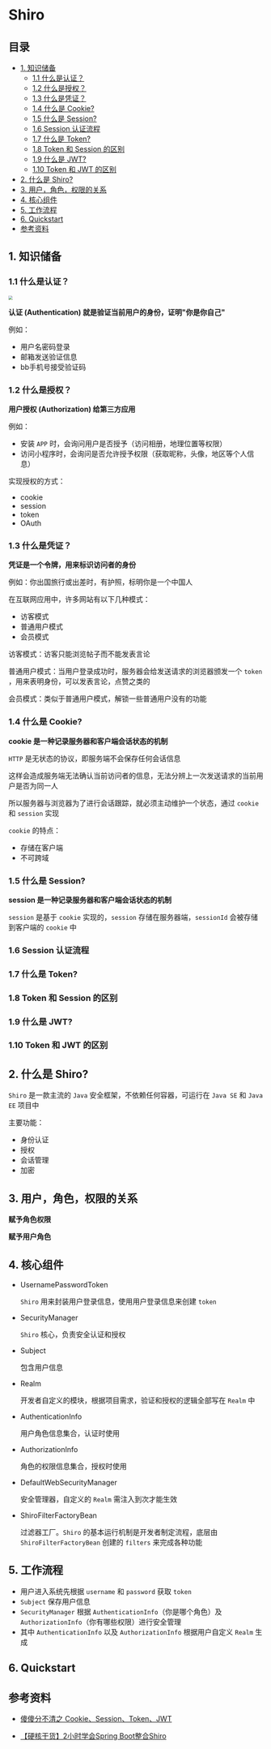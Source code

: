 # Shiro

## 目录

* [1. 知识储备](#1-----)
  + [1.1 什么是认证？](#11-------)
  + [1.2 什么是授权？](#12-------)
  + [1.3 什么是凭证？](#13-------)
  + [1.4 什么是 Cookie?](#14-----cookie-)
  + [1.5 什么是 Session?](#15-----session-)
  + [1.6 Session 认证流程](#16-session-----)
  + [1.7 什么是 Token?](#17-----token-)
  + [1.8 Token 和 Session 的区别](#18-token---session----)
  + [1.9 什么是 JWT?](#19-----jwt-)
  + [1.10 Token 和 JWT 的区别](#110-token---jwt----)
* [2. 什么是 Shiro?](#2-----shiro-)
* [3. 用户，角色，权限的关系](#3------------)
* [4. 核心组件](#4-----)
* [5. 工作流程](#5-----)
* [6. Quickstart](#6-quickstart)
* [参考资料](#----)



## 1. 知识储备

### 1.1 什么是认证？

<img src="https://ceezyyy.oss-cn-beijing.aliyuncs.com/img/authentication.png" style="zoom: 50%;" />

**认证 (Authentication) 就是验证当前用户的身份，证明"你是你自己"**

例如：

- 用户名密码登录
- 邮箱发送验证信息
- bb手机号接受验证码

   

### 1.2 什么是授权？



**用户授权 (Authorization) 给第三方应用**

例如：

- 安装 `APP` 时，会询问用户是否授予（访问相册，地理位置等权限）
- 访问小程序时，会询问是否允许授予权限（获取昵称，头像，地区等个人信息）

实现授权的方式：

- cookie
- session
- token
- OAuth



### 1.3 什么是凭证？



**凭证是一个令牌，用来标识访问者的身份**

例如：你出国旅行或出差时，有护照，标明你是一个中国人

在互联网应用中，许多网站有以下几种模式：

- 访客模式
- 普通用户模式
- 会员模式

访客模式：访客只能浏览帖子而不能发表言论

普通用户模式：当用户登录成功时，服务器会给发送请求的浏览器颁发一个 `token` ，用来表明身份，可以发表言论，点赞之类的

会员模式：类似于普通用户模式，解锁一些普通用户没有的功能



### 1.4 什么是 Cookie?



**cookie 是一种记录服务器和客户端会话状态的机制**

`HTTP` 是无状态的协议，即服务端不会保存任何会话信息

这样会造成服务端无法确认当前访问者的信息，无法分辨上一次发送请求的当前用户是否为同一人 

所以服务器与浏览器为了进行会话跟踪，就必须主动维护一个状态，通过 `cookie` 和 `session` 实现

`cookie` 的特点：

- 存储在客户端
- 不可跨域



### 1.5 什么是 Session?

**session 是一种记录服务器和客户端会话状态的机制**

`session` 是基于 `cookie` 实现的，`session` 存储在服务器端，`sessionId` 会被存储到客户端的 `cookie` 中







### 1.6 Session 认证流程





### 1.7 什么是 Token?













### 1.8 Token 和 Session 的区别

















### 1.9 什么是 JWT?



















### 1.10 Token 和 JWT 的区别





## 2. 什么是 Shiro?

`Shiro` 是一款主流的 `Java` 安全框架，不依赖任何容器，可运行在 `Java SE` 和 `Java EE` 项目中

主要功能：

- 身份认证
- 授权
- 会话管理
- 加密



## 3. 用户，角色，权限的关系

**赋予角色权限**

**赋予用户角色**








## 4. 核心组件

- UsernamePasswordToken

  `Shiro` 用来封装用户登录信息，使用用户登录信息来创建 `token`

- SecurityManager

  `Shiro` 核心，负责安全认证和授权

- Subject

  包含用户信息

- Realm

  开发者自定义的模块，根据项目需求，验证和授权的逻辑全部写在 `Realm` 中

- AuthenticationInfo

  用户角色信息集合，认证时使用

- AuthorizationInfo 

  角色的权限信息集合，授权时使用

- DefaultWebSecurityManager

  安全管理器，自定义的 `Realm` 需注入到次才能生效

- ShiroFilterFactoryBean

  过滤器工厂。`Shiro` 的基本运行机制是开发者制定流程，底层由 `ShiroFilterFactoryBean` 创建的 `filters` 来完成各种功能



## 5. 工作流程



- 用户进入系统先根据 `username` 和 `password` 获取 `token`
- `Subject` 保存用户信息
- `SecurityManager` 根据 `AuthenticationInfo`（你是哪个角色）及 `AuthorizationInfo`（你有哪些权限）进行安全管理
- 其中 `AuthenticationInfo` 以及 `AuthorizationInfo` 根据用户自定义 `Realm` 生成



## 6. Quickstart










## 参考资料

- [傻傻分不清之 Cookie、Session、Token、JWT](https://juejin.im/post/5e055d9ef265da33997a42cc)

- [【硬核干货】2小时学会Spring Boot整合Shiro](https://www.bilibili.com/video/BV16C4y187S9?from=search&seid=10384979958239744928)

  

